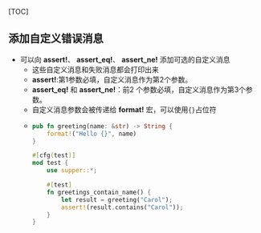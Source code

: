 [TOC]

## 添加自定义错误消息
- 可以向 **assert!**、 **assert_eq!**、 **assert_ne!** 添加可选的自定义消息
  - 这些自定义消息和失败消息都会打印出来
  - **assert!**:第1参数必填，自定义消息作为第2个参数。
  - **assert_eq!** 和 **assert_ne!**：前2 个参数必填，自定义消息作为第3个参数。
  - 自定义消息参数会被传递给 **format!** 宏，可以使用`{}`占位符
  - ```rust
    pub fn greeting(name: &str) -> String {
        format!("Hello {}", name)
    }

    #[cfg(test)]
    mod test {
        use supper::*;

        #[test]
        fn greetings_contain_name() {
            let result = greeting("Carol");
            assert!(result.contains("Carol"));
        }
    } 
    ```
